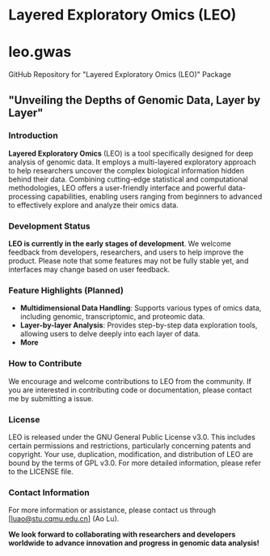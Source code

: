 # Layered Exploratory Omics (LEO)
# leo.gwas
GitHub Repository for "Layered Exploratory Omics (LEO)" Package
## "Unveiling the Depths of Genomic Data, Layer by Layer"

### Introduction
**Layered Exploratory Omics** (LEO) is a tool specifically designed for deep analysis of genomic data. It employs a multi-layered exploratory approach to help researchers uncover the complex biological information hidden behind their data. Combining cutting-edge statistical and computational methodologies, LEO offers a user-friendly interface and powerful data-processing capabilities, enabling users ranging from beginners to advanced to effectively explore and analyze their omics data.

### Development Status
**LEO is currently in the early stages of development**. We welcome feedback from developers, researchers, and users to help improve the product. Please note that some features may not be fully stable yet, and interfaces may change based on user feedback.

### Feature Highlights (Planned)
- **Multidimensional Data Handling**: Supports various types of omics data, including genomic, transcriptomic, and proteomic data.
- **Layer-by-layer Analysis**: Provides step-by-step data exploration tools, allowing users to delve deeply into each layer of data.
- **More**

### How to Contribute
We encourage and welcome contributions to LEO from the community. If you are interested in contributing code or documentation, please contact me by submitting a issue.

### License
LEO is released under the GNU General Public License v3.0. This includes certain permissions and restrictions, particularly concerning patents and copyright. Your use, duplication, modification, and distribution of LEO are bound by the terms of GPL v3.0. For more detailed information, please refer to the LICENSE file.

### Contact Information
For more information or assistance, please contact us through [luao@stu.cqmu.edu.cn] (Ao Lu).

**We look forward to collaborating with researchers and developers worldwide to advance innovation and progress in genomic data analysis!**
